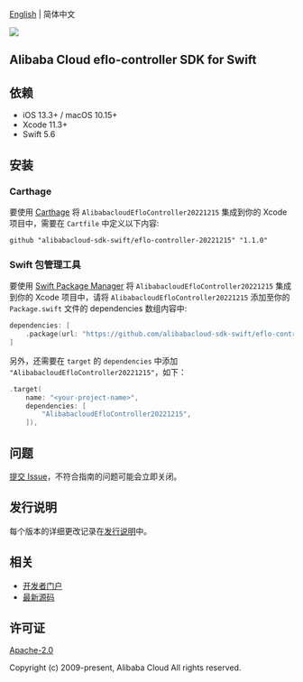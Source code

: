 [English](README.md) | 简体中文

![](https://aliyunsdk-pages.alicdn.com/icons/AlibabaCloud.svg)

## Alibaba Cloud eflo-controller SDK for Swift

## 依赖

- iOS 13.3+ / macOS 10.15+
- Xcode 11.3+
- Swift 5.6

## 安装

### Carthage

要使用 [Carthage](https://github.com/Carthage/Carthage) 将 `AlibabacloudEfloController20221215` 集成到你的 Xcode 项目中，需要在 `Cartfile` 中定义以下内容:

```ogdl
github "alibabacloud-sdk-swift/eflo-controller-20221215" "1.1.0"
```

### Swift 包管理工具

要使用 [Swift Package Manager](https://swift.org/package-manager/) 将 `AlibabacloudEfloController20221215` 集成到你的 Xcode 项目中，请将 `AlibabacloudEfloController20221215` 添加至你的 `Package.swift` 文件的 dependencies 数组内容中:

```swift
dependencies: [
    .package(url: "https://github.com/alibabacloud-sdk-swift/eflo-controller-20221215.git", from: "1.1.0")
]
```

另外，还需要在 `target` 的 `dependencies` 中添加 `"AlibabacloudEfloController20221215"`，如下：

```swift
.target(
    name: "<your-project-name>",
    dependencies: [
        "AlibabacloudEfloController20221215",
    ]),
```

## 问题

[提交 Issue](https://github.com/alibabacloud-sdk-swift/eflo-controller-20221215/issues/new)，不符合指南的问题可能会立即关闭。

## 发行说明

每个版本的详细更改记录在[发行说明](./ChangeLog.txt)中。

## 相关

* [开发者门户](https://next.api.aliyun.com/home)
* [最新源码](https://github.com/alibabacloud-sdk-swift/eflo-controller-20221215)

## 许可证

[Apache-2.0](http://www.apache.org/licenses/LICENSE-2.0)

Copyright (c) 2009-present, Alibaba Cloud All rights reserved.
